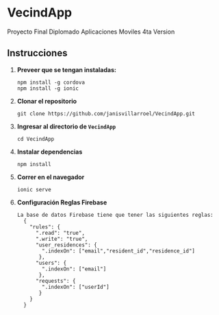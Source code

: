 # VecindApp

Proyecto Final Diplomado Aplicaciones Moviles 4ta Version

## Instrucciones


1. **Preveer que se tengan instaladas:**
    ```
    npm install -g cordova
    npm install -g ionic
    ```

2. **Clonar el repositorio**
    ```
    git clone https://github.com/janisvillarroel/VecindApp.git
    ```

3. **Ingresar al directorio de `VecindApp`**
    ```
    cd VecindApp
    ```

4. **Instalar dependencias**
    ```
    npm install
    ```
  
5. **Correr en el navegador**
    ```
    ionic serve
    ```
6. **Configuración Reglas Firebase**
    ```
    La base de datos Firebase tiene que tener las siguientes reglas:
      {
        "rules": {
          ".read": "true",
          ".write": "true",
          "user_residences": {
            ".indexOn": ["email","resident_id","residence_id"]
           },
          "users": {
            ".indexOn": ["email"]
           },
          "requests": {
            ".indexOn": ["userId"]
           }
        }
      }
